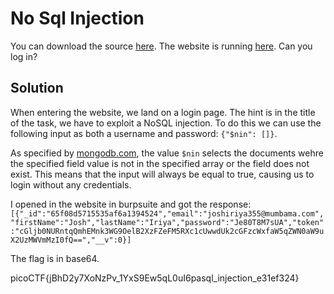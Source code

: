 # No Sql Injection
You can download the source [here](https://artifacts.picoctf.net/c_atlas/29/app.tar.gz).
The website is running [here](http://atlas.picoctf.net:61553/). Can you log in?

## Solution 

When entering the website, we land on a login page. The hint is in the title of the task, we have to exploit a NoSQL injection. To do this we can use the following input as both a username and password: `{"$nin": []}`.

As specified by [mongodb.com](https://www.mongodb.com/docs/manual/reference/operator/query/nin/), the value `$nin` selects the documents wehre the specified field value is not in the specified array or the field does not exist. This means that the input will always be equal to true, causing us to login without any credentials.

I opened in the website in burpsuite and got the response:
`[{"_id":"65f08d5715535af6a1394524","email":"joshiriya355@mumbama.com","firstName":"Josh","lastName":"Iriya","password":"Je80T8M7sUA","token":"cGljb0NURntqQmhEMnk3WG9OelB2XzFZeFM5RXc1cUwwdUk2cGFzcWxfaW5qZWN0aW9uX2UzMWVmMzI0fQ==","__v":0}]`

The flag is in base64.


picoCTF{jBhD2y7XoNzPv_1YxS9Ew5qL0uI6pasql_injection_e31ef324}
